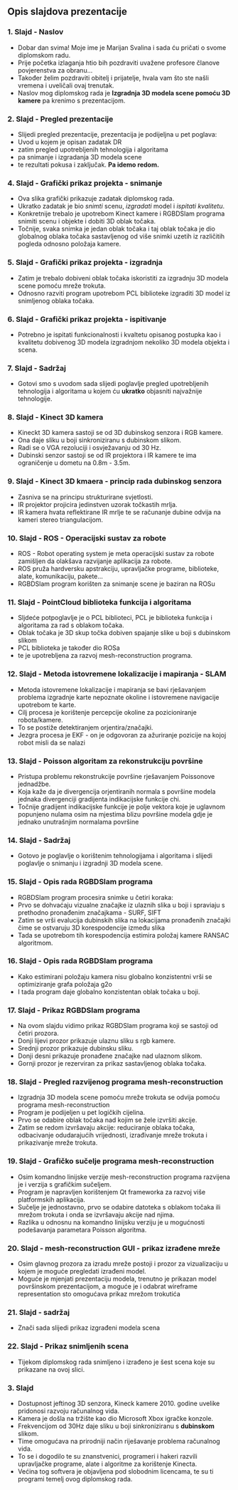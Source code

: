 ## Opis slajdova prezentacije

### 1. Slajd - Naslov
* Dobar dan svima! Moje ime je Marijan Svalina i sada ću pričati o svome
  diplomskom radu.
* Prije početka izlaganja htio bih pozdraviti uvažene profesore članove
  povjerenstva za obranu...
* Također želim pozdraviti obitelj i prijatelje, hvala vam što ste našli
  vremena i uveličali ovaj trenutak.
* Naslov mog diplomskog rada je **Izgradnja 3D modela scene pomoću 3D
  kamere** pa krenimo s prezentacijom.

### 2. Slajd - Pregled prezentacije
* Slijedi pregled prezentacije, prezentacija je podijeljna u pet poglava:
* Uvod u kojem je opisan zadatak DR
* zatim pregled upotrebljenih tehnologija i algoritama
* pa snimanje i izgradanja 3D modela scene
* te rezultati pokusa i zaključak.
**Pa idemo redom.** 

### 4. Slajd - Grafički prikaz projekta - snimanje
* Ova slika grafički prikazuje zadatak diplomskog rada. 
* Ukratko zadatak je bio *snimti* scenu, *izgradati* model i
  *ispitati kvalitetu*.
* Konkretnije trebalo je upotrebom Kinect kamere i RGBDSlam
  programa snimiti scenu i objekte i dobiti 3D oblak točaka.
* Točnije, svaka snimka je jedan oblak točaka i taj oblak točaka je dio
  globalnog oblaka točaka sastavljenog od više snimki uzetih iz različitih
  pogleda odnosno položaja kamere.

### 5. Slajd - Grafički prikaz projekta - izgradnja
* Zatim je trebalo dobiveni oblak točaka iskoristiti za izgradnju 3D
  modela scene pomoću mreže trokuta.
* Odnosno razviti program upotrebom PCL biblioteke izgraditi 3D model iz
  snimljenog oblaka točaka.

### 6. Slajd - Grafički prikaz projekta - ispitivanje
* Potrebno je ispitati funkcionalnosti i kvaltetu opisanog postupka
  kao i kvalitetu dobivenog 3D modela izgradnjom nekoliko 3D modela
  objekta i scena.

### 7. Slajd - Sadržaj
* Gotovi smo s uvodom sada slijedi poglavlje pregled upotrebljenih
  tehnologija i algoritama u kojem ću **ukratko** objasniti najvažnije
  tehnologije.

### 8. Slajd - Kinect 3D kamera
* Kineckt 3D kamera sastoji se od 3D dubinskog senzora i RGB kamere.
* Ona daje sliku u boji sinkroniziranu s dubinskom slikom.
* Radi se o VGA rezoluciji i osvježavanju od 30 Hz.
* Dubinski senzor sastoji se od IR projektora i IR kamere te ima
  ograničenje u dometu na 0.8m - 3.5m.

### 9. Slajd - Kinect 3D kmaera - princip rada dubinskog senzora
* Zasniva se na principu strukturirane svjetlosti.
* IR projektor projicira jedinstven uzorak točkastih mrlja.
* IR kamera hvata reflektirane IR mrlje te se računanje
  dubine odvija na kameri stereo triangulacijom.

### 10. Slajd - ROS - Operacijski sustav za robote
* ROS - Robot operating system je meta operacijski sustav za robote
  zamišljen da olakšava razvijanje aplikacija za robote.
* ROS pruža hardversku apstrakciju, upravljačke programe, biblioteke,
  alate, komunikaciju, pakete...
* RGBDSlam program korišten za snimanje scene je baziran na ROSu

### 11. Slajd - PointCloud biblioteka funkcija i algoritama 
* Sljdeće potpoglavlje je o PCL biblioteci, PCL je biblioteka funkcija i
  algoritama za rad s oblakom točaka.
* Oblak točaka je 3D skup točka dobiven spajanje slike u boji s
  dubinskom slikom
* PCL biblioteka je također dio ROSa
* te je upotrebljena za razvoj mesh-reconstruction programa.

### 12. Slajd - Metoda istovremene lokalizacije i mapiranja - SLAM
* Metoda istovremene lokalizacije i mapiranja se bavi rješavanjem
  problema izgradnje karte nepoznate okoline i istovremene navigacije
  upotrebom te karte.
* Cilj procesa je korištenje percepcije okoline za pozicioniranje
  robota/kamere.
* To se postiže detektiranjem orjentira/značajki. 
* Jezgra procesa je EKF - on je odgovoran za ažuriranje pozicije na
  kojoj robot misli da se nalazi 

### 13. Slajd - Poisson algoritam za rekonstrukciju površine 
* Pristupa problemu rekonstrukcije površine rješavanjem Poissonove
  jednadžbe.
* Koja kaže da je divergencija orjentiranih normala s površine modela
  jednaka divergenciji gradijenta indikacijske funkcije chi.
* Točnije gradijent indikacijske funkcije je polje vektora koje je
  uglavnom popunjeno nulama osim na mjestima blizu površine modela gdje
  je jednako unutrašnjim normalama površine

### 14. Slajd - Sadržaj
* Gotovo je poglavlje o korištenim tehnologijama i algoritama i slijedi
  poglavlje o snimanju i izgradnji 3D modela scene.

### 15. Slajd - Opis rada RGBDSlam programa
* RGBDSlam program procesira snimke u četiri koraka:
* Prvo se dohvaćaju vizualne značajke iz ulaznih slika u boji i
  spraviaju s prethodno pronađenim značajkama - SURF, SIFT
* Zatim se vrši evalucija dubinskih slika na lokacijama pronađenih
  značajki čime se ostvaruju 3D korespodencije između slika
* Tada se upotrebom tih korespodencija estimira položaj kamere RANSAC
  algoritmom.

### 16. Slajd - Opis rada RGBDSlam programa
* Kako estimirani položaju kamera nisu globalno konzistentni vrši se
  optimiziranje grafa položaja g2o 
* I tada program daje globalno konzistentan oblak točaka u boji.

### 17. Slajd - Prikaz RGBDSlam programa
* Na ovom slajdu vidimo prikaz RGBDSlam programa koji se sastoji od
  četiri prozora. 
* Donji lijevi prozor prikazuje ulaznu sliku s rgb kamere.
* Srednji prozor prikazuje dubinsku sliku.
* Donji desni prikazuje pronađene značajke nad ulaznom slikom.
* Gornji prozor je rezerviran za prikaz sastavljenog oblaka točaka.

### 18. Slajd - Pregled razvijenog programa mesh-reconstruction
* Izgradnja 3D modela scene pomoću mreže trokuta se odvija pomoću
  programa mesh-reconstruction
* Program je podijeljen u pet logičkih cijelina. 
* Prvo se odabire oblak točaka nad kojim se žele izvršiti akcije.
* Zatim se redom izvršavaju akcije: reduciranje oblaka točaka, 
  odbacivanje odudarajućih vrijednosti, izrađivanje mreže trokuta i
  prikazivanje mreže trokuta.

### 19. Slajd - Grafičko sučelje programa mesh-reconstruction
* Osim komandno linijske verzije mesh-reconstruction programa razvijena
  je i verzija s grafičkim sučeljem.
* Program je napravljen korištenjem Qt frameworka za razvoj više
  platformskih aplikacija.
* Sučelje je jednostavno, prvo se odabire datoteka s oblakom točaka ili
  mrežom trokuta i onda se izvršavaju akcije nad njima.
* Razlika u odnosnu na komandno linijsku verziju je u mogućnosti
  podešavanja parametara Poisson algoritma.

### 20. Slajd - mesh-reconstruction GUI - prikaz izrađene mreže
* Osim glavnog prozora za izradu mreže postoji i prozor za vizualizaciju
  u kojem je moguće pregledati izrađeni model.
* Moguće je mjenjati prezentaciju modela, trenutno je prikazan model
  površinskom prezentacijom, a moguće je i odabrat wireframe
  representation sto omogućava prikaz mrežom trokutića

### 21. Slajd - sadržaj
* Znači sada slijedi prikaz izgrađeni modela scena 

### 22. Slajd - Prikaz snimljenih scena
* Tijekom diplomskog rada snimljeno i izrađeno je šest scena koje su
  prikazane na ovoj slici.

 
### 3. Slajd
* Dostupnost jeftinog 3D senzora, Kineck kamere 2010. godine uvelike
  pridonosi razvoju računalnog vida. 
* Kamera je došla na tržište kao dio Microsoft Xbox igračke konzole.
* Frekvencijom od 30Hz daje sliku u boji sinkroniziranu s **dubinskom**
  slikom.
* Time omogućava na prirodniji način riješavanje problema računalnog
  vida. 
* To se i dogodilo te su znanstvenici, programeri i hakeri razvili
  upravljačke programe, alate i algoritme za korištenje Kinecta.
* Većina tog softvera je objavljena pod slobodnim licencama, te su ti
  programi temelj ovog diplomskog rada.

